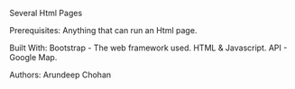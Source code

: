 Several Html Pages 

Prerequisites:
Anything that can run an Html page.

Built With:
Bootstrap - The web framework used.
HTML & Javascript.
API - Google Map.

Authors:
Arundeep Chohan

